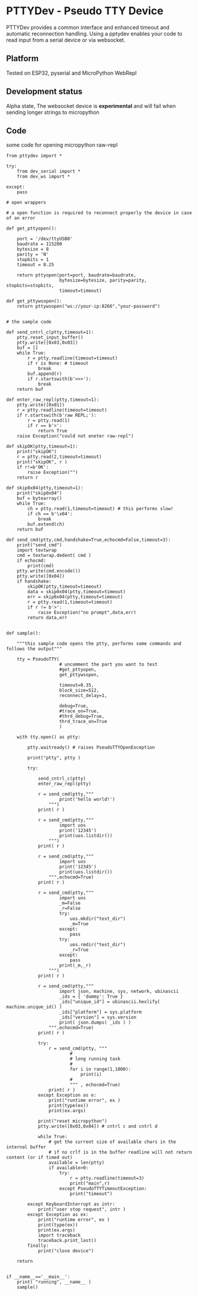 
# PTTYDev - Pseudo TTY Device

PTTYDev provides a common interface and enhanced timeout and automatic reconnection handling.
Using a pptydev enables your code to read input from a serial device or via websocket.

## Platform

Tested on ESP32, pyserial and MicroPython WebRepl

## Development status

Alpha state, 
The websocket device is __experimental__ and will fail when sending longer strings to micropython 

## Code

some code for opening micropython raw-repl


    from pttydev import *

    try:
        from dev_serial import *
        from dev_ws import *

    except:
        pass

    # open wrappers

    # a open function is required to reconnect properly the device in case of an error

    def get_pttyopen():

        port = '/dev/ttyUSB0' 
        baudrate = 115200
        bytesize = 8
        parity = 'N'
        stopbits = 1
        timeout = 0.25

        return pttyopen(port=port, baudrate=baudrate,
                        bytesize=bytesize, parity=parity, stopbits=stopbits,
                        timeout=timeout)

    def get_pttywsopen():
        return pttywsopen("ws://your-ip:8266","your-password")


    # the sample code

    def send_cntrl_c(ptty,timeout=1):
        ptty.reset_input_buffer()
        ptty.write([0x03,0x03])
        buf = []
        while True:
            r = ptty.readline(timeout=timeout)
            if r is None: # timeout
                break
            buf.append(r)
            if r.startswith(b'>>>'):
                break
        return buf
            
    def enter_raw_repl(ptty,timeout=1):
        ptty.write([0x01])
        r = ptty.readline(timeout=timeout)
        if r.startswith(b'raw REPL;'):
            r = ptty.read(1)
            if r == b'>':
                return True
        raise Exception("could not eneter raw-repl")

    def skipOK(ptty,timeout=1):
        print("skipOK")
        r = ptty.read(2,timeout=timeout)
        print("skipOK", r )
        if r!=b'OK':
            raise Exception("")
        return r

    def skip0x04(ptty,timeout=1):
        print("skip0x04")
        buf = bytearray()
        while True:
            ch = ptty.read(1,timeout=timeout) # this performs slow!
            if ch == b'\x04':
                break
            buf.extend(ch)
        return buf

    def send_cmd(ptty,cmd,handshake=True,echocmd=False,timeout=3):
        print("send_cmd")
        import textwrap
        cmd = textwrap.dedent( cmd )
        if echocmd:
            print(cmd)
        ptty.write(cmd.encode())
        ptty.write([0x04])
        if handshake:
            skipOK(ptty,timeout=timeout)
            data = skip0x04(ptty,timeout=timeout)
            err = skip0x04(ptty,timeout=timeout)
            r = ptty.read(1,timeout=timeout)
            if r != b'>':
                raise Exception("no prompt",data,err)
            return data,err


    def sample():
        
        """this sample code opens the ptty, performs some commands and follows the output"""
        
        tty = PseudoTTY(
                        # uncomment the part you want to test
                        #get_pttyopen,
                        get_pttywsopen,                    
                        
                        timeout=0.35,
                        block_size=512,
                        reconnect_delay=1,
                        
                        debug=True,
                        #trace_on=True,                    
                        #thrd_debug=True,
                        thrd_trace_on=True
                        )

        with tty.open() as ptty:
            
            ptty.waitready() # raises PseudoTTYOpenException 
            
            print("ptty", ptty )
            
            try:
                
                send_cntrl_c(ptty)
                enter_raw_repl(ptty)
                
                r = send_cmd(ptty,"""
                        print('hello world!')
                    """)
                print( r )
     
                r = send_cmd(ptty,"""
                        import uos
                        print('12345')
                        print(uos.listdir())
                    """)
                print( r )

                r = send_cmd(ptty,"""
                        import uos
                        print('12345')
                        print(uos.listdir())
                    """,echocmd=True)
                print( r )

                r = send_cmd(ptty,"""
                        import uos
                        _m=False
                        _r=False
                        try:
                            uos.mkdir("test_dir")
                            _m=True
                        except:
                            pass
                        try:
                            uos.rmdir("test_dir")
                            _r=True
                        except:
                            pass
                        print(_m,_r)
                    """)
                print( r )

                r = send_cmd(ptty,"""
                        import json, machine, sys, network, ubinascii
                        _ids = { 'dummy': True }
                        _ids["unique_id"] = ubinascii.hexlify( machine.unique_id() )
                        _ids["platform"] = sys.platform
                        _ids["version"] = sys.version
                        print( json.dumps( _ids ) )
                    """,echocmd=True)
                print( r )

                try:
                    r = send_cmd(ptty, """
                            #
                            # long running task
                            #
                            for i in range(1,1000):
                                print(i)
                            #
                            """ , echocmd=True)                    
                    print( r )
                except Exception as e:
                    print("runtime error", ex )
                    print(type(ex))
                    print(ex.args)

                print("reset micropython")
                ptty.write([0x03,0x04]) # cntrl c and cntrl d 

                while True:                
                    # get the current size of available chars in the internal buffer
                    # if no crlf is in the buffer readline will not return content (or if timed out)
                    available = len(ptty) 
                    if available>0:
                        try:
                            r = ptty.readline(timeout=3)
                            print("main",r)
                        except PseudoTTYTimeoutException:
                            print("timeout")                       

            except KeyboardInterrupt as intr:
                print("user stop request", intr )        
            except Exception as ex:
                print("runtime error", ex )
                print(type(ex))
                print(ex.args)
                import traceback
                traceback.print_last()
            finally:
                print("close device")
            
        return
    

    if __name__=='__main__':
        print( "running", __name__ )
        sample()
        
    


